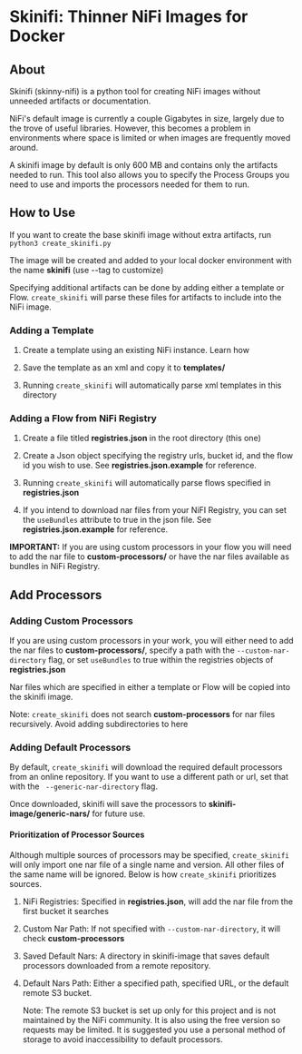 # Skinifi: Thinner NiFi Images for Docker

## About
Skinifi (skinny-nifi) is a python tool for creating NiFi images without unneeded artifacts or documentation.

NiFi's default image is currently a couple Gigabytes in size, largely due to the trove of useful libraries. However, 
this becomes a problem in environments where space is limited or when images are frequently moved around. 

A skinifi image by default is only 600 MB and contains only the artifacts needed to run. This tool also allows you
to specify the Process Groups you need to use and imports the processors needed for them to run.

## How to Use
If you want to create the base skinifi image without extra artifacts, run `python3 create_skinifi.py`

The image will be created and added to your local docker environment with the name **skinifi** (use --tag to customize)

Specifying additional artifacts can be done by adding either a template or Flow. `create_skinifi` will parse
these files for artifacts to include into the NiFi image.

### Adding a Template
1. Create a template using an existing NiFi instance. Learn how

2. Save the template as an xml and copy it to **templates/**

3. Running `create_skinifi` will automatically parse xml templates in this directory

### Adding a Flow from NiFi Registry
1. Create a file titled **registries.json** in the root directory (this one)

2. Create a Json object specifying the registry urls, bucket id, and the flow id you wish to use. 
    See **registries.json.example** for reference.
    
3. Running `create_skinifi` will automatically parse flows specified in **registries.json**

4. If you intend to download nar files from your NiFI Registry, you can set the `useBundles` attribute to true in
    the json file. See **registries.json.example** for reference.

**IMPORTANT:** If you are using custom processors in your flow you will need to add the nar file to **custom-processors/**
or have the nar files available as bundles in NiFi Registry. 

## Add Processors

### Adding Custom Processors
If you are using custom processors in your work, you will either need to add the nar files to 
**custom-processors/**, specify a path with the `--custom-nar-directory` flag, or set `useBundles` to true within the 
registries objects of **registries.json**
 
Nar files which are specified in either a template or Flow will be copied into the skinifi image.

Note: `create_skinifi` does not search **custom-processors** for nar files recursively. Avoid adding subdirectories
to here

### Adding Default Processors
By default, `create_skinifi` will download the required default processors from an online repository. If you want to use
a different path or url, set that with the ` --generic-nar-directory` flag.

Once downloaded, skinifi will save the processors to **skinifi-image/generic-nars/** for future use.

#### Prioritization of Processor Sources
Although multiple sources of processors may be specified, `create_skinifi` will only import one nar file of a single 
name and version. All other files of the same name will be ignored. Below is how `create_skinifi` prioritizes sources.

1. NiFi Registries: Specified in **registries.json**, will add the nar file from the first bucket it searches
2. Custom Nar Path: If not specified with `--custom-nar-directory`, it will check **custom-processors**
3. Saved Default Nars: A directory in skinifi-image that saves default processors downloaded from a remote repository.
4. Default Nars Path: Either a specified path, specified URL, or the default remote S3 bucket.
    
    Note: The remote S3 bucket is set up only for this project and is not maintained by the NiFi community. It is also 
    using the free version so requests may be limited. It is suggested you use a personal method of storage to avoid 
    inaccessibility to default processors.
